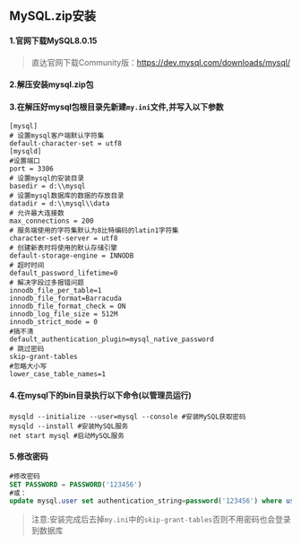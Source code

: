 ## MySQL.zip安装

#### 1.官网下载MySQL8.0.15

> 直达官网下载Community版：https://dev.mysql.com/downloads/mysql/

#### 2.解压安装mysql.zip包

#### 3.在解压好mysql包根目录先新建`my.ini`文件,并写入以下参数

```shell
[mysql]
# 设置mysql客户端默认字符集
default-character-set = utf8
[mysqld]
#设置端口
port = 3306
# 设置mysql的安装目录
basedir = d:\\mysql 
# 设置mysql数据库的数据的存放目录
datadir = d:\\mysql\\data
# 允许最大连接数
max_connections = 200
# 服务端使用的字符集默认为8比特编码的latin1字符集
character-set-server = utf8
# 创建新表时将使用的默认存储引擎
default-storage-engine = INNODB
# 超时时间
default_password_lifetime=0
# 解决字段过多报错问题
innodb_file_per_table=1
innodb_file_format=Barracuda
innodb_file_format_check = ON
innodb_log_file_size = 512M
innodb_strict_mode = 0
#搞不清
default_authentication_plugin=mysql_native_password
# 跳过密码
skip-grant-tables
#忽略大小写
lower_case_table_names=1
```

#### 4.在mysql下的bin目录执行以下命令(以管理员运行)

```shell
mysqld --initialize --user=mysql --console #安装MySQL获取密码
mysqld --install #安装MySQL服务
net start mysql #启动MySQL服务
```

#### 5.修改密码

```sql
#修改密码
SET PASSWORD = PASSWORD('123456') 
#或：
update mysql.user set authentication_string=password('123456') where user='root' 
```

> 注意:安装完成后去掉`my.ini`中的`skip-grant-tables`否则不用密码也会登录到数据库

